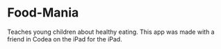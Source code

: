 # Food-Mania
Teaches young children about healthy eating. This app was made with a friend in Codea on the iPad for the iPad.
